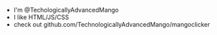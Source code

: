 - I'm @TechologicallyAdvancedMango
- I like HTML/JS/CSS
- check out github.com/TechnologicallyAdvancedMango/mangoclicker

<!---
TechnologicallyAdvancedMango/TechnologicallyAdvancedMango is a ✨ special ✨ repository because its `README.md` (this file) appears on your GitHub profile.
You can click the Preview link to take a look at your changes.
--->
